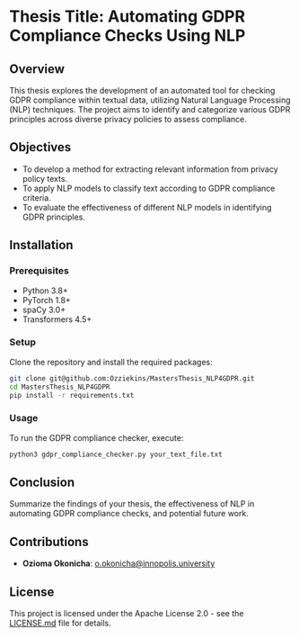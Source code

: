 # Thesis Title: Automating GDPR Compliance Checks Using NLP

## Overview
This thesis explores the development of an automated tool for checking GDPR compliance within textual data, utilizing Natural Language Processing (NLP) techniques. The project aims to identify and categorize various GDPR principles across diverse privacy policies to assess compliance.

## Objectives
- To develop a method for extracting relevant information from privacy policy texts.
- To apply NLP models to classify text according to GDPR compliance criteria.
- To evaluate the effectiveness of different NLP models in identifying GDPR principles.

## Installation

### Prerequisites
- Python 3.8+
- PyTorch 1.8+
- spaCy 3.0+
- Transformers 4.5+

### Setup
Clone the repository and install the required packages:
```bash
git clone git@github.com:Ozziekins/MastersThesis_NLP4GDPR.git
cd MastersThesis_NLP4GDPR
pip install -r requirements.txt
```

### Usage
To run the GDPR compliance checker, execute:  

```bash
python3 gdpr_compliance_checker.py your_text_file.txt
```

## Conclusion
Summarize the findings of your thesis, the effectiveness of NLP in automating GDPR compliance checks, and potential future work.

## Contributions
- **Ozioma Okonicha**: o.okonicha@innopolis.university 

## License
This project is licensed under the Apache License 2.0 - see the [LICENSE.md](LICENSE.md) file for details.
